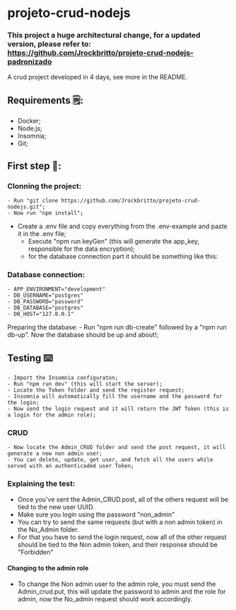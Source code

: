 # projeto-crud-nodejs
### This project a huge architectural change, for a updated version, please refer to: https://github.com/Jrockbritto/projeto-crud-nodejs-padronizado
A crud project developed in 4 days, see more in the README.


## Requirements 🗒️:
- Docker;
- Node.js;
- Insomnia;
- Git;

## First step 👣:

### Clonning the project:
	- Run "git clone https://github.com/Jrockbritto/projeto-crud-nodejs.git";
	- Now run "npm install";
- Create a .env file and copy everything from the .env-example and paste it in the .env file;
	- Execute "npm run keyGen" (this will generate the app_key, responsible for the data encryption);
	- for the database connection part it should be something like this:
	
### Database connection:
	- APP_ENVIRONMENT="development"
	- DB_USERNAME="postgres"
	- DB_PASSWORD="password"
	- DB_DATABASE="postgres"
	- DB_HOST="127.0.0.1"
Preparing the database:
	- Run "npm run db-create" followed by a "npm run db-up". Now the database should be up and about!;
	

	
## Testing ⌨️
	- Import the Insomnia configuraton;
	- Run "npm run dev" (this will start the server);
	- Locate the Token folder and send the register request;
	- Insomnia will automatically fill the username and the password for the login;
	- Now send the login request and it will return the JWT Token (this is a login for the admin role);
### CRUD
	- Now locate the Admin_CRUD folder and send the post request, it will generate a new non admin user;
	- You can delete, update, get user, and fetch all the users while served with an authenticaded user Token;

### Explaining the test:


- Once you've sent the Admin_CRUD.post, all of the others request will be tied to the new user UUID.
- Make sure you login using the password "non_admin"
- You can try to send the same requests (but with a non admin token) in the No_Admin folder.
- For that you have to send the login request, now all of the other request should be tied to the Non admin token, and their response should be "Forbidden"
#### Changing to the admin role
- To change the Non admin user to the admin role, you must send the Admin_crud.put, this will update the password to admin and the role for admin, now the No_admin request should work accordingly.
